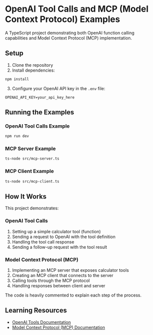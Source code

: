 # OpenAI Tool Calls and MCP (Model Context Protocol) Examples

A TypeScript project demonstrating both OpenAI function calling capabilities and Model Context Protocol (MCP) implementation.

## Setup

1. Clone the repository
2. Install dependencies:

```bash
npm install
```

3. Configure your OpenAI API key in the `.env` file:

```
OPENAI_API_KEY=your_api_key_here
```

## Running the Examples

### OpenAI Tool Calls Example

```bash
npm run dev
```

### MCP Server Example

```bash
ts-node src/mcp-server.ts
```

### MCP Client Example

```bash
ts-node src/mcp-client.ts
```

## How It Works

This project demonstrates:

### OpenAI Tool Calls

1. Setting up a simple calculator tool (function)
2. Sending a request to OpenAI with the tool definition
3. Handling the tool call response
4. Sending a follow-up request with the tool result

### Model Context Protocol (MCP)

1. Implementing an MCP server that exposes calculator tools
2. Creating an MCP client that connects to the server
3. Calling tools through the MCP protocol
4. Handling responses between client and server

The code is heavily commented to explain each step of the process.

## Learning Resources

-   [OpenAI Tools Documentation](https://platform.openai.com/docs/guides/function-calling)
-   [Model Context Protocol (MCP) Documentation](https://github.com/microsoft/modelcontextprotocol)
